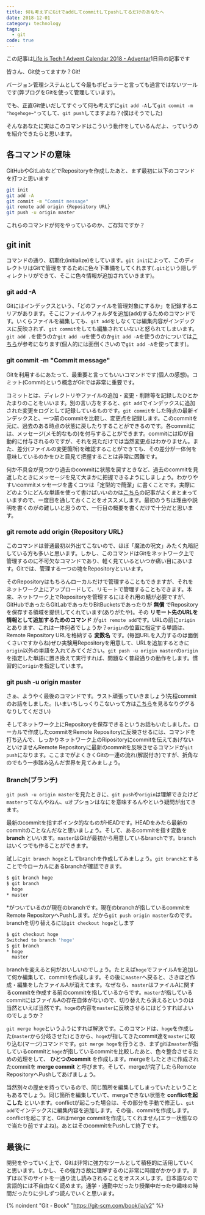 ```yaml
---
title: 何も考えずにGitでaddしてcommitしてpushしてるだけのあなたへ
date: 2018-12-01
category: technology
tags:
  - git
code: true
---
```

この記事は[Life is Tech ! Advent Calendar 2018 - Adventar](https://adventar.org/calendars/3003)1日目の記事です

皆さん、Git使ってますか？Git!

バージョン管理システムとして今最もポピュラーと言っても過言ではないツールです(弊ブログをGitを使って管理しています)。

でも、正直Git使いだしてすぐって何も考えずに`git add -A`して`git commit -m "hogehoge~"`ってして、`git push`してますよね？(僕はそうでした)

そんなあなたに実はこのコマンドはこういう動作をしているんだよ、っていうのを紹介できたらと思います。

## 各コマンドの意味

GitHubやGitLabなどでRepositoryを作成したあと、まず最初に以下のコマンドを打つと思います

```sh
git init
git add -A
git commit -m "Commit message"
git remote add origin {Repository URL}
git push -u origin master
```

これらのコマンドが何をやっているのか、ご存知ですか？

## git init

コマンドの通り、初期化(initialize)をしています。`git init`によって、このディレクトリはGitで管理をするために色々下準備をしてくれます(`.git`という隠しディレクトリができて、そこに色々情報が追加されていきます)。

### git add -A

Gitにはインデックスという、「どのファイルを管理対象にするか」を記録するエリアがあります。そこにファイルやフォルダを追加(add)するためのコマンドです。いくらファイルを編集しても、`git add`をしなくては編集内容がインデックスに反映されず、`git commit`をしても編集されていないと怒られてしまいます。`git add .`を使うのか`git add -u`を使うのか`git add -A`を使うのかについては[こちら](https://qiita.com/YusukeHigaki/items/06e38eec96387d408780)が参考になります(個人的には面倒くさいので`git add -A`を使ってます)。

### git commit -m "Commit message"

Gitを利用するにあたって、最重要と言ってもいいコマンドです(個人の感想)。コミット(Commit)という概念がGitでは非常に重要です。

コミットとは、ディレクトリやファイルの追加・変更・削除等を記録したひとかたまりのことをいいます。別の言い方をすると、`git add`でインデックスに追加された変更をログとして記録しているものです。`git commit`をした時点の最新インデックスと、一つ前のcommitを比較し、変更点を記録します。このcommitを元に、過去のある時点の状態に戻したりすることができるのです。各commitには、メッセージ(メモ的なもの)を付与することができます。commitにはIDが自動的に付与されるのですが、それを見ただけでは当然変更点はわかりません。また、差分(ファイルの変更箇所)を確認することができても、その差分が一体何を意味しているのかをひと目見て把握することは非常に困難です。

何か不具合が見つかり過去のcommitに状態を戻すときなど、過去のcommitを見返したときにメッセージを見て大まかに把握できるようにしましょう。わかりやすいcommitメッセージを書くコツは「定型的で簡潔」に書くことです。実際にどのようにどんな単語を使って書けばいいのかは[こちら](https://qiita.com/itosho/items/9565c6ad2ffc24c09364)の記事がよくまとまっていますので、一度目を通しておくことをオススメします。最初のうちは理由や説明を書くのがの難しいと思うので、一行目の概要を書くだけで十分だと思います。

### git remote add origin {Repository URL}

このコマンドは普通最初以外出てこないので、ほぼ「魔法の呪文」みたく丸暗記している方も多いと思います。しかし、このコマンドはGitをネットワーク上で管理するのに不可欠なコマンドであり、軽く見ているといつか痛い目にあいます。Gitでは、管理する一つの塊をRepositoryといいます。

そのRepositoryはもちろんローカルだけで管理することもできますが、それをネットワーク上にアップロードして、リモートで管理することもできます。本来、ネットワーク上でRepositoryを管理するにはそれ用の鯖が必要ですが、GitHubであったらGitLabであったりBitBucketsであったりが __無償__ でRepositoryを保存する領域を提供してくれています(ありがたや)。その __リモート先のURLを情報として追加するためのコマンド__ が`git remote add`です。URLの前に`origin`とあります、これは一体何者でしょうか？`origin`の位置に指定する単語は、Remote Repository URLを格納する __変数名__ です。(毎回URLを入力するのは面倒くさいですからね)ぜひ実験用Repositoryを用意して、URLを追加するときに`origin`以外の単語を入れてみてください。`git push -u origin master`の`origin`を指定した単語に置き換えて実行すれば、問題なく普段通りの動作をします。慣習的に`origin`を指定しています。

### git push -u origin master

さぁ、ようやく最後のコマンドです。ラスト頑張っていきましょう!先程commitのお話をしました。(いまいちしっくりこないって方は[こちら](https://backlog.com/ja/git-tutorial/intro/intro1_3.html)を見るなりググるなりしてください)

そしてネットワーク上にRepositoryを保存できるというお話もいたしました。ローカルで作成したcommitをRemote Repositoryに反映させるには、コマンドを打ち込んで、しっかりネットワーク上のRipositoryにcommitを伝えてあげないといけませんRemote Repositoryに最新のcommitを反映させるコマンドが`git push`になります。ここまでがよくきくGitの一連の流れ(解説付き)ですが、折角なのでもう一歩踏み込んだ世界を見てみましょう。

### Branch(ブランチ)

`git push -u origin master`を見たときに、`git push`や`origin`は理解できたけど`master`ってなんやねん、`u`オプションはなにを意味するんやという疑問が出てきます。

最新のcommitを指すポインタ的なものがHEADです。HEADをみたら最新のcommitのことなんだなと思いましょう。そして、あるcommitを指す変数を __branch__ といいます。`master`はGitが最初から用意しているbranchです。branchはいくつでも作ることができます。

試しに`git branch hoge`としてbranchを作成してみましょう。`git branch`とすることで今ローカルにあるbranchが確認できます。

```sh
$ git branch hoge
$ git branch
  hoge
* master
```

*がついているのが現在のbranchです。現在のbranchが指しているcommitをRemote RepositoryへPushします。だから`git push origin master`なのです。branchを切り替えるには`git checkout hoge`とします

```sh
$ git checkout hoge
Switched to branch 'hoge'
$ git branch
* hoge
  master
```

branchを変えると何がおいしいのでしょう。たとえば`hoge`でファイルAを追加して何か編集して、commitを作成します。その後に`master`へ戻ると、さきほど作成・編集をしたファイルAが消えてます。なぜなら、`master`はファイルAに関するcommitを作成する前のcommitを指しているからです。`master`が指しているcommitにはファイルAの存在自体がないので、切り替えたら消えるというのは当然といえば当然です。`hoge`の内容を`master`に反映させるにはどうすればよいのでしょうか？

`git merge hoge`というふうにすれば解決です。このコマンドは、`hoge`を作成した(`master`から分岐させた)ときから、`hoge`が指してきたcommit達を`master`に取り込む(マージ)コマンドです。`git merge hoge`を行うとき、まずgitは`master`が指しているcommitと`hoge`が指しているcommitを比較したあと、色々整合させるための処理をして、 __ひとつのcommit__ を作成します。mergeをしたときに作成されたcommitを __merge commit__ と呼びます。そして、mergeが完了したらRemote RepositoryへPushしてあげましょう。

当然別々の歴史を持っているので、同じ箇所を編集してしまっていたということもあるでしょう。同じ箇所を編集していて、mergeできない状態を __conflictを起こした__ といいます。conflictが起こった場合は、その部分を手動で修正し、`git add`でインデックスに編集内容を追加します。その後、commitを作成します。conflictを起こすと、Gitはmerge commitを作成してくれません(エラー状態なので当たり前ですよね)。あとはそのcommitをPushして終了です。

## 最後に

開発をやっていく上で、Gitは非常に強力なツールとして積極的に活用していくと思います。しかし、その強力さ故に理解するのに非常に時間がかかります。まずは以下のサイトを一通り流し読みされることをオススメします。日本語なので言語的には不自由なく読めます。通学・通勤中だったり~~授業中だったり~~趣味の時間だったりに少しずつ読んでいくと思います。

{% noindent "Git - Book" "https://git-scm.com/book/ja/v2" %}
